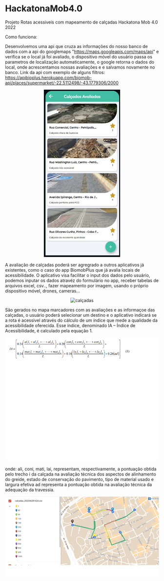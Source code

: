 # HackatonaMob4.0
Projeto Rotas acessiveis com mapeamento de calçadas Hackatona Mob 4.0 2022

Como funciona:

Desenvolvemos uma api que cruza as informações do nosso banco de dados  com a api do googlemaps "https://maps.googleapis.com/maps/api" e verifica se o local já foi avaliado, o dispositivo móvel do usuário passa os parametros de localização automaticamente, o google retorna o dados do local, onde acrescentamos nossas avaliações e e salvamos novamente no banco.
Link da api com exemplo de alguns filtros:
https://apibioplus.herokuapp.com/biomob-api/places/supermarket/-22.5112498/-43.1779306/2000


<p align="center">
  <img width="250px" src="assets/avaliacoes.jpeg" alt="avaliacao"/>
</>


A avaliação de calçadas poderá ser agregrado a outros aplicativos já existentes, como o caso do app BiomobPlus que já avalia locais de acessibilidade.
O aplicativo visa facilitar o input dos dados pelo usuário, podemos inputar os dados atravéz do formulário no app, receber tabelas de arquivos excel, csv.., fazer mapeamento por imagem, usando o próprio dispositivo móvel, drones, cameras...


<p align="center">
  <img width="250px" src="calçadas.jpeg" alt="calçadas"/>
</p>


São gerados no mapa marcadores com as avaliações e as informaçoe das calçadas, o usuário poderá selecionar um destino e o aplicativo indicará se a rota é acessivel 
através do cálculo de um índice que mede a qualidade da acessibilidade oferecida. Esse índice, denominado IA – Índice de Acessibilidade, é calculado pela equação
1.
<p align="center">
  <img  src="equacao.png" alt="equacao"/>
</p>
onde:
ali, coni, mati, lai, representam, respectivamente, a pontuação obtida pelo trecho i da calçada na avaliação técnica dos aspectos de alinhamento do greide, estado de conservação do pavimento, tipo de material usado e largura efetiva ad representa a pontuação obtida na avaliação técnica da adequação da travessia. 

<p align="center">
  <img  src="mapa.png" alt="avaliacao"/>
</>
